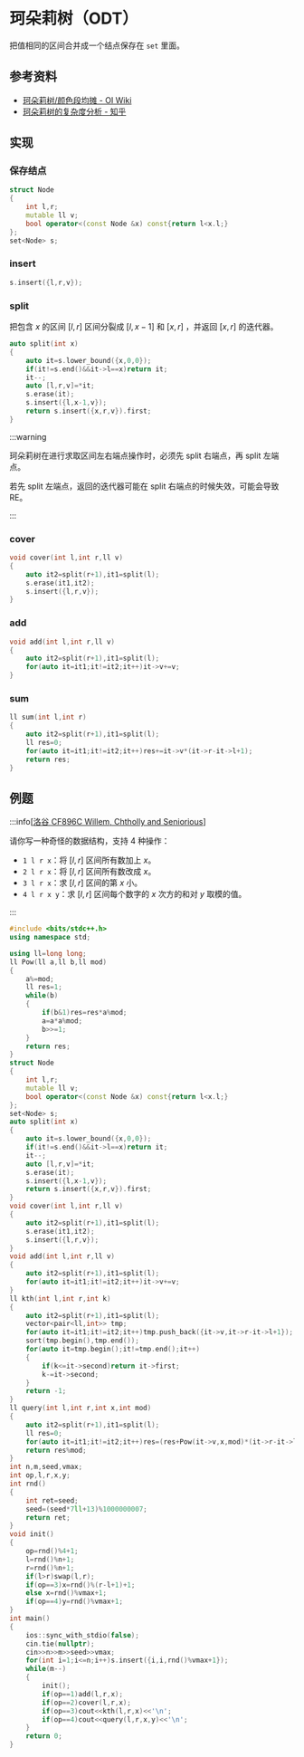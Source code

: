 # 珂朵莉树（ODT）

把值相同的区间合并成一个结点保存在 `set` 里面。

## 参考资料

- [珂朵莉树/颜色段均摊 - OI Wiki](https://oi-wiki.org/misc/odt/)
- [珂朵莉树的复杂度分析 - 知乎](https://zhuanlan.zhihu.com/p/102786071)

## 实现

### 保存结点

```cpp
struct Node
{
	int l,r;
	mutable ll v;
	bool operator<(const Node &x) const{return l<x.l;}
};
set<Node> s;
```

### insert

```cpp
s.insert({l,r,v});
```

### split

把包含 $x$ 的区间 $[l,r]$ 区间分裂成 $[l,x-1]$ 和 $[x,r]$ ，并返回 $[x,r]$ 的迭代器。

```cpp
auto split(int x)
{
	auto it=s.lower_bound({x,0,0});
	if(it!=s.end()&&it->l==x)return it;
	it--;
	auto [l,r,v]=*it;
	s.erase(it);
	s.insert({l,x-1,v});
	return s.insert({x,r,v}).first;
}
```

:::warning

珂朵莉树在进行求取区间左右端点操作时，必须先 split 右端点，再 split 左端点。

若先 split 左端点，返回的迭代器可能在 split 右端点的时候失效，可能会导致 RE。

:::

### cover

```cpp
void cover(int l,int r,ll v)
{
	auto it2=split(r+1),it1=split(l);
	s.erase(it1,it2);
	s.insert({l,r,v});
}
```

### add

```cpp
void add(int l,int r,ll v)
{
	auto it2=split(r+1),it1=split(l);
	for(auto it=it1;it!=it2;it++)it->v+=v;
}
```

### sum

```cpp
ll sum(int l,int r)
{
	auto it2=split(r+1),it1=split(l);
	ll res=0;
	for(auto it=it1;it!=it2;it++)res+=it->v*(it->r-it->l+1);
	return res;
}
```

## 例题

:::info[[洛谷 CF896C Willem, Chtholly and Seniorious](https://www.luogu.com.cn/problem/CF896C)]

请你写一种奇怪的数据结构，支持 $4$ 种操作：
- `1 l r x`：将 $[l,r]$ 区间所有数加上 $x$。
- `2 l r x`：将 $[l,r]$ 区间所有数改成 $x$。
- `3 l r x`：求 $[l,r]$ 区间的第 $x$ 小。
- `4 l r x y`：求 $[l,r]$ 区间每个数字的 $x$ 次方的和对 $y$ 取模的值。

:::

```cpp
#include <bits/stdc++.h>
using namespace std;

using ll=long long;
ll Pow(ll a,ll b,ll mod)
{
	a%=mod;
	ll res=1;
	while(b)
	{
		if(b&1)res=res*a%mod;
		a=a*a%mod;
		b>>=1;
	}
	return res;
}
struct Node
{
	int l,r;
	mutable ll v;
	bool operator<(const Node &x) const{return l<x.l;}
};
set<Node> s;
auto split(int x)
{
	auto it=s.lower_bound({x,0,0});
	if(it!=s.end()&&it->l==x)return it;
	it--;
	auto [l,r,v]=*it;
	s.erase(it);
	s.insert({l,x-1,v});
	return s.insert({x,r,v}).first;
}
void cover(int l,int r,ll v)
{
	auto it2=split(r+1),it1=split(l);
	s.erase(it1,it2);
	s.insert({l,r,v});
}
void add(int l,int r,ll v)
{
	auto it2=split(r+1),it1=split(l);
	for(auto it=it1;it!=it2;it++)it->v+=v;
}
ll kth(int l,int r,int k)
{
	auto it2=split(r+1),it1=split(l);
	vector<pair<ll,int>> tmp;
	for(auto it=it1;it!=it2;it++)tmp.push_back({it->v,it->r-it->l+1});
	sort(tmp.begin(),tmp.end());
	for(auto it=tmp.begin();it!=tmp.end();it++)
	{
		if(k<=it->second)return it->first;
		k-=it->second;
	}
	return -1;
}
ll query(int l,int r,int x,int mod)
{
	auto it2=split(r+1),it1=split(l);
	ll res=0;
	for(auto it=it1;it!=it2;it++)res=(res+Pow(it->v,x,mod)*(it->r-it->l+1)%mod)%mod;
	return res%mod;
}
int n,m,seed,vmax;
int op,l,r,x,y;
int rnd()
{
	int ret=seed;
	seed=(seed*7ll+13)%1000000007;
	return ret;
}
void init()
{
	op=rnd()%4+1;
	l=rnd()%n+1;
	r=rnd()%n+1;
	if(l>r)swap(l,r);
	if(op==3)x=rnd()%(r-l+1)+1;
	else x=rnd()%vmax+1;
	if(op==4)y=rnd()%vmax+1;
}
int main()
{
	ios::sync_with_stdio(false);
	cin.tie(nullptr);
	cin>>n>>m>>seed>>vmax;
	for(int i=1;i<=n;i++)s.insert({i,i,rnd()%vmax+1});
	while(m--)
	{
		init();
		if(op==1)add(l,r,x);
		if(op==2)cover(l,r,x);
		if(op==3)cout<<kth(l,r,x)<<'\n';
		if(op==4)cout<<query(l,r,x,y)<<'\n';
	}
	return 0;
}
```
